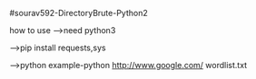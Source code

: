 #sourav592-DirectoryBrute-Python2

how to use
-->need python3

-->pip install requests,sys

-->python <url> <wordlist> example-python http://www.google.com/ wordlist.txt
